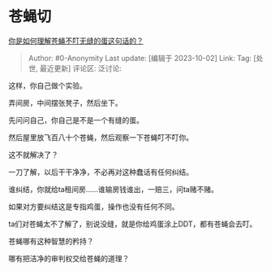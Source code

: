 # 苍蝇切
[你是如何理解苍蝇不叮无缝的蛋这句话的？](https://www.zhihu.com/question/406580177/answer/3234355703)

> Author: #0-Anonymity
> Last update: [编辑于 2023-10-02]
> Link:
> Tag: [处世, 最近更新]
> 评论区:
> 泛讨论:

这样，你自己做个实验。

弄间房，中间摆张凳子，然后坐下。

先问问自己，你自己是不是一个有缝的蛋。

然后屋里放飞百八十个苍蝇，然后观察一下苍蝇叮不叮你。

这不就解决了？

一刀了解，以后干干净净，不必再对这种蠢话有任何纠结。

谁纠结，你就给ta租间房……谁输房钱谁出，一赔三，问ta赌不赌。

如果对方要纠结这是专指鸡蛋，操作也没有任何不同。

ta们对苍蝇太不了解了，别说没缝，就是你给鸡蛋涂上DDT，都有苍蝇会去叮。

苍蝇哪有这种智慧的矜持？

哪有把洁净的审判权交给苍蝇的道理？